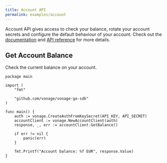 ```yaml
---
title: Account API
permalink: examples/account
---
```


Account API gives access to check your balance, rotate your account secrets and configure the default behaviour of your account. Check out the [documentation](https://developer.nexmo.com/account/overview) and [API reference](https://developer.nexmo.com/api/account) for more details.

## Get Account Balance

Check the current balance on your account.

```golang
package main

import (
	"fmt"

	"github.com/vonage/vonage-go-sdk"
)

func main() {
    auth := vonage.CreateAuthFromKeySecret(API_KEY, API_SECRET)
	accountClient := vonage.NewAccountClient(auth)
	response, _, err := accountClient.GetBalance()

	if err != nil {
		panic(err)
	}

	fmt.Printf("Account balance: %f EUR", response.Value)
}
```
